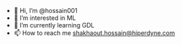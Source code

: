 - 👋 Hi, I’m @hossain001
- 👀 I’m interested in ML
- 🌱 I’m currently learning GDL
- 📫 How to reach me shakhaout.hossain@hiperdyne.com

<!---
hossain001/hossain001 is a ✨ special ✨ repository because its `README.md` (this file) appears on your GitHub profile.
You can click the Preview link to take a look at your changes.
--->
